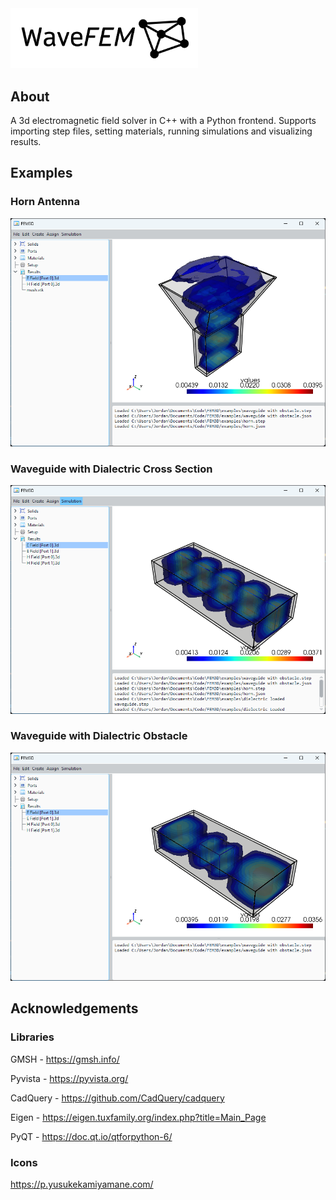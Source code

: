 <img src='design/Logo.png' width="300px">

## About
A 3d electromagnetic field solver in C++ with a Python frontend. Supports importing step files, setting materials, running simulations and visualizing results.

## Examples
### Horn Antenna
<img src='examples/photos/Horn Antenna.png' >

### Waveguide with Dialectric Cross Section
<img src='examples/photos/Dialectric Loaded Waveguide.png' >

### Waveguide with Dialectric Obstacle
<img src='examples/photos/Dialectric Obstacle.png' >

## Acknowledgements 

### Libraries
GMSH - https://gmsh.info/

Pyvista - https://pyvista.org/

CadQuery - https://github.com/CadQuery/cadquery

Eigen - https://eigen.tuxfamily.org/index.php?title=Main_Page

PyQT - https://doc.qt.io/qtforpython-6/

### Icons
https://p.yusukekamiyamane.com/
